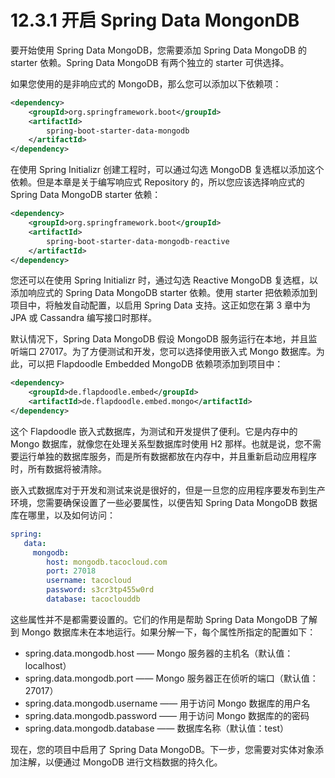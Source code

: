 # 12.3.1 开启 Spring Data MongonDB

要开始使用 Spring Data MongoDB，您需要添加 Spring Data MongoDB 的 starter 依赖。Spring Data MongoDB 有两个独立的 starter 可供选择。

如果您使用的是非响应式的 MongoDB，那么您可以添加以下依赖项：

```xml
<dependency>
    <groupId>org.springframework.boot</groupId>
    <artifactId>
        spring-boot-starter-data-mongodb
    </artifactId>
</dependency>
```

在使用 Spring Initializr 创建工程时，可以通过勾选 MongoDB 复选框以添加这个依赖。但是本章是关于编写响应式 Repository 的，所以您应该选择响应式的 Spring Data MongoDB starter 依赖：

```xml
<dependency>
    <groupId>org.springframework.boot</groupId>
    <artifactId>
        spring-boot-starter-data-mongodb-reactive
    </artifactId>
</dependency>
```

您还可以在使用 Spring Initializr 时，通过勾选 Reactive MongoDB 复选框，以添加响应式的 Spring Data MongoDB starter 依赖。使用 starter 把依赖添加到项目中，将触发自动配置，以启用 Spring Data 支持。这正如您在第 3 章中为 JPA 或 Cassandra 编写接口时那样。

默认情况下，Spring Data MongoDB 假设 MongoDB 服务运行在本地，并且监听端口 27017。为了方便测试和开发，您可以选择使用嵌入式 Mongo 数据库。为此，可以把 Flapdoodle Embedded MongoDB 依赖项添加到项目中：

```xml
<dependency>
    <groupId>de.flapdoodle.embed</groupId>
    <artifactId>de.flapdoodle.embed.mongo</artifactId>
</dependency>
```

这个 Flapdoodle 嵌入式数据库，为测试和开发提供了便利。它是内存中的 Mongo 数据库，就像您在处理关系型数据库时使用 H2 那样。也就是说，您不需要运行单独的数据库服务，而是所有数据都放在内存中，并且重新启动应用程序时，所有数据将被清除。

嵌入式数据库对于开发和测试来说是很好的，但是一旦您的应用程序要发布到生产环境，您需要确保设置了一些必要属性，以便告知 Spring Data MongoDB 数据库在哪里，以及如何访问：

```yaml
spring:
   data:
     mongodb:
        host: mongodb.tacocloud.com
        port: 27018
        username: tacocloud
        password: s3cr3tp455w0rd
        database: tacoclouddb
```

这些属性并不是都需要设置的。它们的作用是帮助 Spring Data MongoDB 了解到 Mongo 数据库未在本地运行。如果分解一下，每个属性所指定的配置如下：

*  spring.data.mongodb.host —— Mongo 服务器的主机名（默认值：localhost）
*  spring.data.mongodb.port —— Mongo 服务器正在侦听的端口（默认值：27017）
*  spring.data.mongodb.username —— 用于访问 Mongo 数据库的用户名
*  spring.data.mongodb.password —— 用于访问 Mongo 数据库的的密码
*  spring.data.mongodb.database —— 数据库名称（默认值：test）

现在，您的项目中启用了 Spring Data MongoDB。下一步，您需要对实体对象添加注解，以便通过 MongoDB 进行文档数据的持久化。

